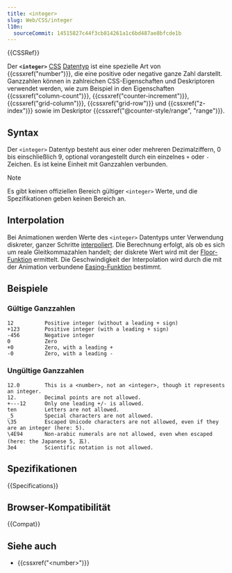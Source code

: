 ```yaml
---
title: <integer>
slug: Web/CSS/integer
l10n:
  sourceCommit: 14515827c44f3cb814261a1c6bd487ae8bfcde1b
---
```


{{CSSRef}}

Der **`<integer>`** [CSS](/de/docs/Web/CSS) [Datentyp](/de/docs/Web/CSS/CSS_Types) ist eine spezielle Art von {{cssxref("number")}}, die eine positive oder negative ganze Zahl darstellt. Ganzzahlen können in zahlreichen CSS-Eigenschaften und Deskriptoren verwendet werden, wie zum Beispiel in den Eigenschaften {{cssxref("column-count")}}, {{cssxref("counter-increment")}}, {{cssxref("grid-column")}}, {{cssxref("grid-row")}} und {{cssxref("z-index")}} sowie im Deskriptor {{cssxref("@counter-style/range", "range")}}.

## Syntax

Der `<integer>` Datentyp besteht aus einer oder mehreren Dezimalziffern, 0 bis einschließlich 9, optional vorangestellt durch ein einzelnes `+` oder `-` Zeichen. Es ist keine Einheit mit Ganzzahlen verbunden.

> [!NOTE]
> Es gibt keinen offiziellen Bereich gültiger `<integer>` Werte, und die Spezifikationen geben keinen Bereich an.

## Interpolation

Bei Animationen werden Werte des `<integer>` Datentyps unter Verwendung diskreter, ganzer Schritte [interpoliert](/de/docs/Glossary/interpolation). Die Berechnung erfolgt, als ob es sich um reale Gleitkommazahlen handelt; der diskrete Wert wird mit der [Floor-Funktion](https://en.wikipedia.org/wiki/Floor_function) ermittelt. Die Geschwindigkeit der Interpolation wird durch die mit der Animation verbundene [Easing-Funktion](/de/docs/Web/CSS/easing-function) bestimmt.

## Beispiele

### Gültige Ganzzahlen

```plain example-good
12          Positive integer (without a leading + sign)
+123        Positive integer (with a leading + sign)
-456        Negative integer
0           Zero
+0          Zero, with a leading +
-0          Zero, with a leading -
```

### Ungültige Ganzzahlen

```plain example-bad
12.0        This is a <number>, not an <integer>, though it represents an integer.
12.         Decimal points are not allowed.
+---12      Only one leading +/- is allowed.
ten         Letters are not allowed.
_5          Special characters are not allowed.
\35         Escaped Unicode characters are not allowed, even if they are an integer (here: 5).
\4E94       Non-arabic numerals are not allowed, even when escaped (here: the Japanese 5, 五).
3e4         Scientific notation is not allowed.
```

## Spezifikationen

{{Specifications}}

## Browser-Kompatibilität

{{Compat}}

## Siehe auch

- {{cssxref("&lt;number&gt;")}}
